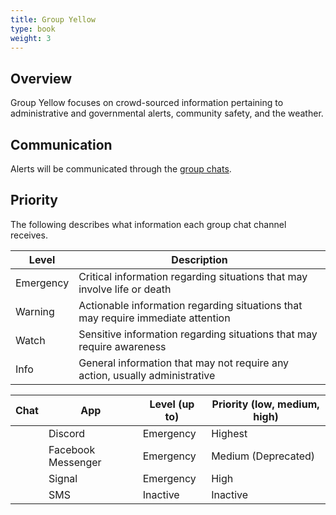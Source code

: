 ```yaml
---
title: Group Yellow
type: book
weight: 3
---
```


## Overview

Group Yellow focuses on crowd-sourced information pertaining to administrative and governmental alerts, community safety, and the weather.

## Communication

Alerts will be communicated through the [group chats](/about/groups/#group-chats).

## Priority

The following describes what information each group chat channel receives.

| Level     | Description                                                                      |
| --------- | -------------------------------------------------------------------------------- |
| Emergency | Critical information regarding situations that may involve life or death         |
| Warning   | Actionable information regarding situations that may require immediate attention |
| Watch     | Sensitive information regarding situations that may require awareness            |
| Info      | General information that may not require any action, usually administrative      |

| Chat                                      | App                | Level (up to) | Priority (low, medium, high) |
| ----------------------------------------- | ------------------ | ------------- | ---------------------------- |
| <i class="fab fa-discord"></i>            | Discord            | Emergency     | Highest                      |
| <i class="fab fa-facebook-messenger"></i> | Facebook Messenger | Emergency     | Medium (Deprecated)          |
| <i class="fas fa-signal"></i>             | Signal             | Emergency     | High                         |
| <i class="fas fa-sms"></i>                | SMS                | Inactive      | Inactive                     |
